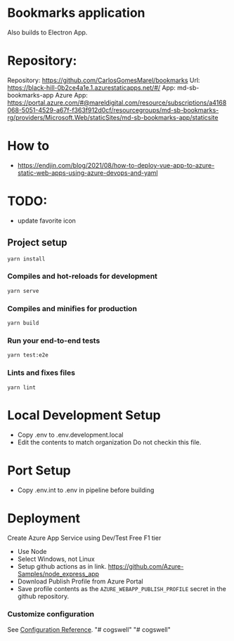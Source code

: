 # Bookmarks application
Also builds to Electron App.

# Repository:
Repository:     https://github.com/CarlosGomesMarel/bookmarks
Url:            https://black-hill-0b2ce4a1e.1.azurestaticapps.net/#/
App:            md-sb-bookmarks-app
Azure App:      https://portal.azure.com/#@mareldigital.com/resource/subscriptions/a4168068-5051-4529-a67f-f363f912d0cf/resourcegroups/md-sb-bookmarks-rg/providers/Microsoft.Web/staticSites/md-sb-bookmarks-app/staticsite

# How to
- https://endjin.com/blog/2021/08/how-to-deploy-vue-app-to-azure-static-web-apps-using-azure-devops-and-yaml


# TODO:
- update favorite icon

## Project setup
```
yarn install
```

### Compiles and hot-reloads for development
```
yarn serve
```

### Compiles and minifies for production
```
yarn build
```

### Run your end-to-end tests
```
yarn test:e2e
```

### Lints and fixes files
```
yarn lint
```

# Local Development Setup
- Copy .env to .env.development.local
- Edit the contents to match organization
Do not checkin this file.

# Port Setup
- Copy .env.int to .env in pipeline before building

# Deployment
Create Azure App Service using Dev/Test Free F1 tier
- Use Node
- Select Windows, not Linux
- Setup github actions as in link. https://github.com/Azure-Samples/node_express_app
- Download Publish Profile from Azure Portal
- Save profile  contents as the `AZURE_WEBAPP_PUBLISH_PROFILE` secret in the github repository.

### Customize configuration
See [Configuration Reference](https://cli.vuejs.org/config/).
"# cogswell"
"# cogswell"
